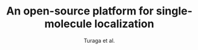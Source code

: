 ---
title: 'An open-source platform for single-molecule localization'
description: 'This is the information about Project 1.'
author: 'Turaga et al.'
image:
    url: 'https://source.unsplash.com/f4pUuCc3M0g'
    alt: 'The full Astro logo.'
associated labs and projects: turaga
scientific domain: ["Deep learning", "Biomaging", "Machine learning", "Neuroscience"]
model organism:
software type: package
programming language: python
---